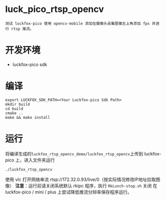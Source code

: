 # luck_pico_rtsp_opencv
    测试 luckfox-pico 使用 opencv-mobile 添加在摄像头采集图像左上角添加 fps 并进行 rtsp 推流。

# 开发环境
+ luckfox-pico sdk

# 编译
```
export LUCKFOX_SDK_PATH=<Your Luckfox-pico Sdk Path>
mkdir build
cd build
cmake ..
make && make install
```

# 运行
将编译生成的`luckfox_rtsp_opencv_demo/luckfox_rtsp_opencv`上传到 luckfox-pico 上，进入文件夹运行
```
./luckfox_rtsp_opencv
```
使用 vlc 打开网络串流 rtsp://172.32.0.93/live/0（按实际情况修改IP地址拉取图像）
**注意**：运行前请关闭系统默认 rkipc 程序，执行 `RkLunch-stop.sh` 关闭
在 luckfox-pico / mini / plus 上尝试降低推流分辩率保存程序运行。

